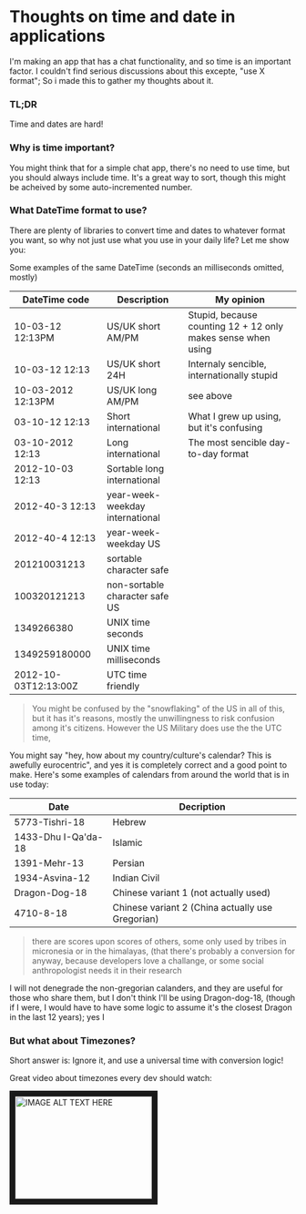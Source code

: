 # Thoughts on time and date in applications
I'm making an app that has a chat functionality, and so time is an important factor. I couldn't find serious discussions about this excepte, "use X format"; So i made this to gather my thoughts about it.

### TL;DR
Time and dates are hard!

### Why is time important?
You might think that for a simple chat app, there's no need to use time, but you should always include time. It's a great way to sort, though this might be acheived by some auto-incremented number.

### What DateTime format to use?
There are plenty of libraries to convert time and dates to whatever format you want, so why not just use what you use in your daily life? Let me show you:

Some examples of the same DateTime (seconds an milliseconds omitted, mostly)

DateTime code | Description | My opinion 
--- | --- | ---
10-03-12 12:13PM | US/UK short AM/PM | Stupid, because counting 12 + 12 only makes sense when using 
10-03-12 12:13 | US/UK short 24H | Internaly sencible, internationally stupid
10-03-2012 12:13PM | US/UK long AM/PM | see above
03-10-12 12:13 | Short international | What I grew up using, but it's confusing
03-10-2012 12:13 | Long international | The most sencible day-to-day format
2012-10-03 12:13 | Sortable long international | 
2012-40-3 12:13 | year-week-weekday international
2012-40-4 12:13 | year-week-weekday US
201210031213 | sortable character safe
100320121213 | non-sortable character safe US
1349266380 | UNIX time seconds
1349259180000 | UNIX time milliseconds
2012-10-03T12:13:00Z | UTC time friendly

> You might be confused by the "snowflaking" of the US in all of this, but it has it's reasons, mostly the unwillingness to risk confusion among it's citizens. However the US Military does use the the UTC time, 

You might say "hey, how about my country/culture's calendar? This is awefully eurocentric", and yes it is completely correct and a good point to make. Here's some examples of calendars from around the world that is in use today:

Date | Decription
--- | --- 
5773-Tishri-18 | Hebrew
1433-Dhu I-Qa'da-18 | Islamic
1391-Mehr-13 | Persian
1934-Asvina-12 | Indian Civil
Dragon-Dog-18 | Chinese variant 1 (not actually used)
4710-8-18 | Chinese variant 2 (China actually use Gregorian)

> there are scores upon scores of others, some only used by tribes in micronesia or in the himalayas, (that there's probably a conversion for anyway, because developers love a challange, or some social anthropologist needs it in their research

I will not denegrade the non-gregorian calanders, and they are useful for those who share them, but I don't think I'll be using Dragon-dog-18, (though if I were, I would have to have some logic to assume it's the closest Dragon in the last 12 years); yes I 




### But what about Timezones?
Short answer is: Ignore it, and use a universal time with conversion logic!

Great video about timezones every dev should watch:

<a href="http://www.youtube.com/watch?feature=player_embedded&v=-5wpm-gesOY
" target="_blank"><img src="http://img.youtube.com/vi/-5wpm-gesOY/0.jpg" 
alt="IMAGE ALT TEXT HERE" width="240" height="180" border="10" /></a>
